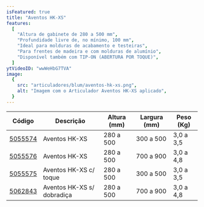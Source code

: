 ```yaml
---
isFeatured: true
title: "Aventos HK-XS"
features:
  [
    "Altura de gabinete de 280 a 500 mm",
    "Profundidade livre de, no mínimo, 100 mm",
    "Ideal para molduras de acabamento e testeiras",
    "Para frentes de madeira e com molduras de alumínio",
    "Disponível também com TIP-ON (ABERTURA POR TOQUE)",
  ]
ytVideoID: "wwWeHbG7TVA"
image:
  {
    src: "articuladores/blum/aventos-hk-xs.png",
    alt: "Imagem com o Articulador Aventos HK-XS aplicado",
  }
---
```


<table>
    <thead>
      <tr>
        <th>Código</th>
        <th>Descrição</th>
        <th>Altura (mm)</th>
        <th>Largura (mm)</th>
        <th>Peso (Kg)</th>
      </tr>
    </thead>
    <tbody>
      <tr>
        <td><a title="Abrir produto no e-commerce Leo" href="https://www.leomadeiras.com.br/product/prod-3-Articulador_Aventos_HK-XS_280_a_500mm_x_300_a_500mm_Blum" target="_blank">5055574</a></td>
        <td>Aventos HK-XS</td>
        <td>280 a 500</td>
        <td>300 a 500</td>
        <td>3,0 a 3,5</td>
      </tr>
      <tr>
        <td><a title="Abrir produto no e-commerce Leo" href="https://www.leomadeiras.com.br/product/prod-3-Articulador_Aventos_HK-XS_280_a_500mm_x_700_a_900mm_Blum" target="_blank">5055576</a></td>
        <td>Aventos HK-XS</td>
        <td>280 a 500</td>
        <td>700 a 900</td>
        <td>3,0 a 4,8</td>
      </tr>
      <tr>
        <td><a title="Abrir produto no e-commerce Leo" href="https://www.leomadeiras.com.br/product/prod-3-Articulador_Aventos_HK-XS_com_Toque_280_a_500mm_x_300_a_500mm_Blum" target="_blank">5055575</a></td>
        <td>Aventos HK-XS c/ toque</td>
        <td>280 a 500</td>
        <td>300 a 500</td>
        <td>3,0 a 3,5</td>
      </tr>
      <tr>
        <td><a title="Abrir produto no e-commerce Leo" href="https://www.leomadeiras.com.br/product/prod-3-Articulador_Aventos_HK-XS_sem_Dobradica_280_a_500mm_x_700_a_900mm_Blum" target="_blank">5062843</a></td>
        <td>Aventos HK-XS s/ dobradiça</td>
        <td>280 a 500</td>
        <td>700 a 900</td>
        <td>3,0 a 4,8</td>
      </tr>
    </tbody>
  </table>
